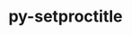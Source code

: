 ---
title: "py-setproctitle"
layout: cache
categories: [package, develop-2023-12-03]
meta: {"versions": ["1.1.10"], "compilers": ["gcc@=11.4.0", "gcc@=9.4.0", "oneapi@=2023.2.0"], "oss": ["ubuntu20.04"], "platforms": ["linux"], "targets": ["neoverse_v1", "ppc64le", "x86_64_v3"], "stacks": ["e4s", "e4s-neoverse_v1", "e4s-oneapi", "e4s-power", "root"], "num_specs": 4, "num_specs_by_stack": {"e4s-neoverse_v1": 1, "root": 4, "e4s-power": 1, "e4s": 1, "e4s-oneapi": 1}}
spec_details: [{"hash": "f3i5gbmtedwyktqydxj22q6mxrb7ofdv", "compiler": "gcc@=11.4.0", "versions": ["1.1.10"], "os": "ubuntu20.04", "platform": "linux", "target": "neoverse_v1", "variants": ["build_system=python_pip"], "stacks": ["e4s-neoverse_v1", "root"], "size": "-", "tarball": "https://binaries.spack.io/releases/develop-2023-12-03/build_cache/linux-ubuntu20.04-neoverse_v1/gcc-11.4.0/py-setproctitle-1.1.10/linux-ubuntu20.04-neoverse_v1-gcc-11.4.0-py-setproctitle-1.1.10-f3i5gbmtedwyktqydxj22q6mxrb7ofdv.spack"}, {"hash": "b7ofm6qkr6b53cevdto7e4ijo63rq3tw", "compiler": "gcc@=9.4.0", "versions": ["1.1.10"], "os": "ubuntu20.04", "platform": "linux", "target": "ppc64le", "variants": ["build_system=python_pip"], "stacks": ["e4s-power", "root"], "size": "-", "tarball": "https://binaries.spack.io/releases/develop-2023-12-03/build_cache/linux-ubuntu20.04-ppc64le/gcc-9.4.0/py-setproctitle-1.1.10/linux-ubuntu20.04-ppc64le-gcc-9.4.0-py-setproctitle-1.1.10-b7ofm6qkr6b53cevdto7e4ijo63rq3tw.spack"}, {"hash": "wtitn3zy5klwn2loakidcup3arfe2yk2", "compiler": "gcc@=11.4.0", "versions": ["1.1.10"], "os": "ubuntu20.04", "platform": "linux", "target": "x86_64_v3", "variants": ["build_system=python_pip"], "stacks": ["e4s", "root"], "size": "-", "tarball": "https://binaries.spack.io/releases/develop-2023-12-03/build_cache/linux-ubuntu20.04-x86_64_v3/gcc-11.4.0/py-setproctitle-1.1.10/linux-ubuntu20.04-x86_64_v3-gcc-11.4.0-py-setproctitle-1.1.10-wtitn3zy5klwn2loakidcup3arfe2yk2.spack"}, {"hash": "thikcqwszbvx6k6o5apyfrqe4je62uo2", "compiler": "oneapi@=2023.2.0", "versions": ["1.1.10"], "os": "ubuntu20.04", "platform": "linux", "target": "x86_64_v3", "variants": ["build_system=python_pip"], "stacks": ["root", "e4s-oneapi"], "size": "-", "tarball": "https://binaries.spack.io/releases/develop-2023-12-03/build_cache/linux-ubuntu20.04-x86_64_v3/oneapi-2023.2.0/py-setproctitle-1.1.10/linux-ubuntu20.04-x86_64_v3-oneapi-2023.2.0-py-setproctitle-1.1.10-thikcqwszbvx6k6o5apyfrqe4je62uo2.spack"}]
---